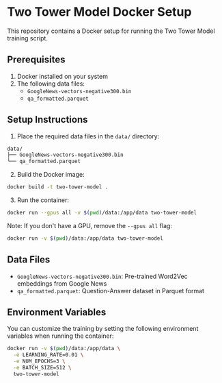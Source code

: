 # Two Tower Model Docker Setup

This repository contains a Docker setup for running the Two Tower Model training script.

## Prerequisites

1. Docker installed on your system
2. The following data files:
   - `GoogleNews-vectors-negative300.bin`
   - `qa_formatted.parquet`

## Setup Instructions

1. Place the required data files in the `data/` directory:
```bash
data/
├── GoogleNews-vectors-negative300.bin
└── qa_formatted.parquet
```

2. Build the Docker image:
```bash
docker build -t two-tower-model .
```

3. Run the container:
```bash
docker run --gpus all -v $(pwd)/data:/app/data two-tower-model
```

Note: If you don't have a GPU, remove the `--gpus all` flag:
```bash
docker run -v $(pwd)/data:/app/data two-tower-model
```

## Data Files

- `GoogleNews-vectors-negative300.bin`: Pre-trained Word2Vec embeddings from Google News
- `qa_formatted.parquet`: Question-Answer dataset in Parquet format

## Environment Variables

You can customize the training by setting the following environment variables when running the container:

```bash
docker run -v $(pwd)/data:/app/data \
  -e LEARNING_RATE=0.01 \
  -e NUM_EPOCHS=3 \
  -e BATCH_SIZE=512 \
  two-tower-model
``` 